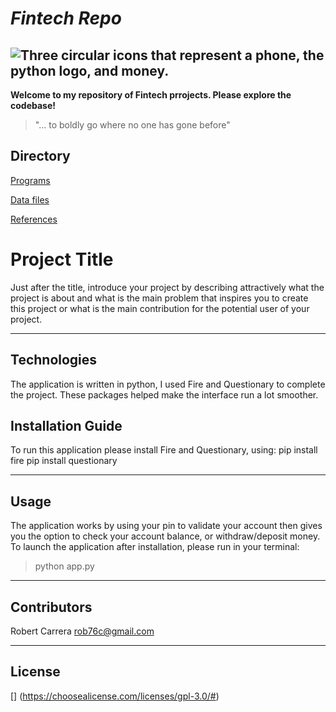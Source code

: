 # *Fintech Repo*
![Three circular icons that represent a phone, the python logo, and money.](images/fintech.png)
---
**Welcome to my repository of Fintech prrojects. Please explore the codebase!**
> "... to boldly go where no one has gone before"
## Directory

[Programs](code)

[Data files](data)

[References](references)
# Project Title

Just after the title, introduce your project by describing attractively what the project is about and what is the main problem that inspires you to create this project or what is the main contribution for the potential user of your project.

---

## Technologies

The application is written in python, I used Fire and Questionary to complete the project. These packages helped make the interface run a lot smoother. 

## Installation Guide

To run this application please install Fire and Questionary, using:
pip install fire
pip install questionary

---

## Usage

The application works by using your pin to validate your account then gives you the option to check your account balance, or withdraw/deposit money. To launch the application after installation, please run in your terminal: 
>python app.py

---

## Contributors

Robert Carrera
rob76c@gmail.com

---

## License

[<GNU General Public License>] (<https://choosealicense.com/licenses/gpl-3.0/#>)